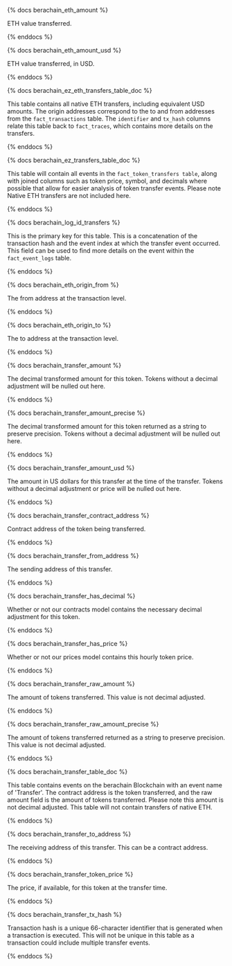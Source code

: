 {% docs berachain_eth_amount %}

ETH value transferred.

{% enddocs %}




{% docs berachain_eth_amount_usd %}

ETH value transferred, in USD.

{% enddocs %}



{% docs berachain_ez_eth_transfers_table_doc %}

This table contains all native ETH transfers, including equivalent USD amounts. The origin addresses correspond to the to and from addresses from the `fact_transactions` table. The `identifier` and `tx_hash` columns relate this table back to `fact_traces`, which contains more details on the transfers.

{% enddocs %}


{% docs berachain_ez_transfers_table_doc %}

This table will contain all events in the ```fact_token_transfers table```, along with joined columns such as token price, symbol, and decimals where possible that allow for easier analysis of token transfer events. Please note Native ETH transfers are not included here.

{% enddocs %}


{% docs berachain_log_id_transfers %}

This is the primary key for this table. This is a concatenation of the transaction hash and the event index at which the transfer event occurred. This field can be used to find more details on the event within the ```fact_event_logs``` table.

{% enddocs %}


{% docs berachain_eth_origin_from %}

The from address at the transaction level. 

{% enddocs %}


{% docs berachain_eth_origin_to %}

The to address at the transaction level. 

{% enddocs %}


{% docs berachain_transfer_amount %}

The decimal transformed amount for this token. Tokens without a decimal adjustment will be nulled out here. 

{% enddocs %}

{% docs berachain_transfer_amount_precise %}

The decimal transformed amount for this token returned as a string to preserve precision. Tokens without a decimal adjustment will be nulled out here.

{% enddocs %}


{% docs berachain_transfer_amount_usd %}

The amount in US dollars for this transfer at the time of the transfer. Tokens without a decimal adjustment or price will be nulled out here. 

{% enddocs %}


{% docs berachain_transfer_contract_address %}

Contract address of the token being transferred.

{% enddocs %}


{% docs berachain_transfer_from_address %}

The sending address of this transfer.

{% enddocs %}


{% docs berachain_transfer_has_decimal %}

Whether or not our contracts model contains the necessary decimal adjustment for this token. 

{% enddocs %}


{% docs berachain_transfer_has_price %}

Whether or not our prices model contains this hourly token price. 

{% enddocs %}


{% docs berachain_transfer_raw_amount %}

The amount of tokens transferred. This value is not decimal adjusted. 

{% enddocs %}

{% docs berachain_transfer_raw_amount_precise %}

The amount of tokens transferred returned as a string to preserve precision. This value is not decimal adjusted.

{% enddocs %}


{% docs berachain_transfer_table_doc %}

This table contains events on the berachain Blockchain with an event name of 'Transfer'. The contract address is the token transferred, and the raw amount field is the amount of tokens transferred. Please note this amount is not decimal adjusted. This table will not contain transfers of native ETH.

{% enddocs %}


{% docs berachain_transfer_to_address %}

The receiving address of this transfer. This can be a contract address. 

{% enddocs %}


{% docs berachain_transfer_token_price %}

The price, if available, for this token at the transfer time. 

{% enddocs %}


{% docs berachain_transfer_tx_hash %}

Transaction hash is a unique 66-character identifier that is generated when a transaction is executed. This will not be unique in this table as a transaction could include multiple transfer events.

{% enddocs %}


